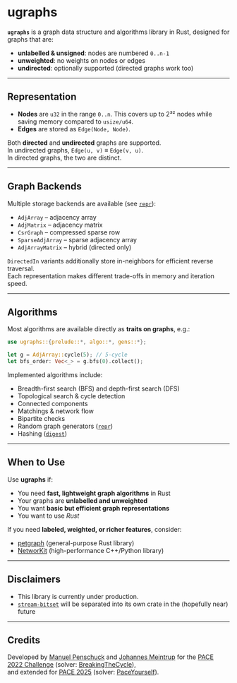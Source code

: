 # ugraphs

**`ugraphs`** is a graph data structure and algorithms library in Rust, designed for graphs that are:

- **unlabelled & unsigned**: nodes are numbered `0..n-1`  
- **unweighted**: no weights on nodes or edges  
- **undirected**: optionally supported (directed graphs work too)

---

## Representation

- **Nodes** are `u32` in the range `0..n`. This covers up to 2³² nodes while saving memory compared to `usize/u64`.  
- **Edges** are stored as `Edge(Node, Node)`.  

Both **directed** and **undirected** graphs are supported.  
In undirected graphs, `Edge(u, v)` ≡ `Edge(v, u)`.  
In directed graphs, the two are distinct.

---

## Graph Backends

Multiple storage backends are available (see [`repr`](src/repr)):  

- `AdjArray` – adjacency array  
- `AdjMatrix` – adjacency matrix  
- `CsrGraph` – compressed sparse row  
- `SparseAdjArray` – sparse adjacency array  
- `AdjArrayMatrix` – hybrid (directed only)  

`DirectedIn` variants additionally store in-neighbors for efficient reverse traversal.  
Each representation makes different trade-offs in memory and iteration speed.

---

## Algorithms

Most algorithms are available directly as **traits on graphs**, e.g.:

```rust
use ugraphs::{prelude::*, algo::*, gens::*};

let g = AdjArray::cycle(5); // 5-cycle
let bfs_order: Vec<_> = g.bfs(0).collect();
```

Implemented algorithms include:

- Breadth-first search (BFS) and depth-first search (DFS)  
- Topological search & cycle detection  
- Connected components  
- Matchings & network flow  
- Bipartite checks  
- Random graph generators ([`repr`](src/gens))
- Hashing ([`digest`](src/repr/digest.rs)) 

---

## When to Use

Use **ugraphs** if:

- You need **fast, lightweight graph algorithms** in Rust  
- Your graphs are **unlabelled and unweighted**  
- You want **basic but efficient graph representations** 
- You want to use *Rust*

If you need **labeled, weighted, or richer features**, consider:  
- [petgraph](https://crates.io/crates/petgraph) (general-purpose Rust library)  
- [NetworKit](https://networkit.github.io/) (high-performance C++/Python library)  

---

## Disclaimers

* This library is currently under production.
* [`stream-bitset`](stream-bitset) will be separated into its own crate in the (hopefully near) future

---

## Credits

Developed by [Manuel Penschuck](https://github.com/manpen) and [Johannes Meintrup](https://github.com/jmeintrup) for the [PACE 2022 Challenge](https://pacechallenge.org/2022/) (solver: [BreakingTheCycle](https://github.com/goethe-tcs/breaking-the-cycle)),  
and extended for [PACE 2025](https://pacechallenge.org/2025/) (solver: [PaceYourself](https://github.com/manpen/pace25/tree/master)).  


